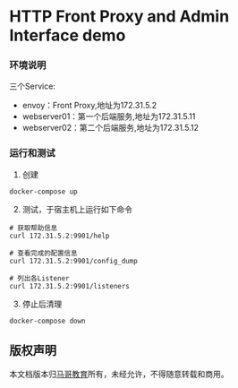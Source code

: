 # HTTP Front Proxy and Admin Interface demo

### 环境说明
三个Service:
- envoy：Front Proxy,地址为172.31.5.2
- webserver01：第一个后端服务,地址为172.31.5.11
- webserver02：第二个后端服务,地址为172.31.5.12

### 运行和测试
1. 创建
```
docker-compose up
```

2. 测试，于宿主机上运行如下命令
```
# 获取帮助信息
curl 172.31.5.2:9901/help

# 查看完成的配置信息
curl 172.31.5.2:9901/config_dump

# 列出各Listener
curl 172.31.5.2:9901/listeners
```

3. 停止后清理
```
docker-compose down
```

## 版权声明
本文档版本归[马哥教育](www.magedu.com)所有，未经允许，不得随意转载和商用。
